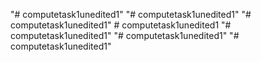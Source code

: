 "# computetask1unedited1" 
"# computetask1unedited1" 
"# computetask1unedited1" 
#   c o m p u t e t a s k 1 u n e d i t e d 1  
 "# computetask1unedited1" 
"# computetask1unedited1" 
"# computetask1unedited1" 

